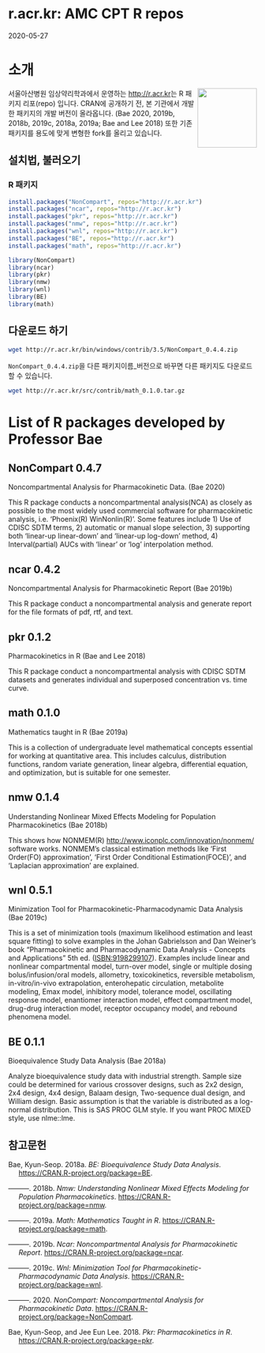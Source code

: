 r.acr.kr: AMC CPT R repos
================



2020-05-27

# 소개

[<img src="https://shanmdphd.github.io/hex/NonCompart.png" align = "right" height="120" />](https://github.com/asancpt/NonCompart)

서울아산병원 임상약리학과에서 운영하는 <http://r.acr.kr>는 R 패키지 리포(repo) 입니다. CRAN에 공개하기
전, 본 기관에서 개발한 패키지의 개발 버전이 올라옵니다. (Bae 2020, 2019b, 2018b, 2019c,
2018a, 2019a; Bae and Lee 2018) 또한 기존 패키지를 용도에 맞게 변형한 fork를 올리고 있습니다.

## 설치법, 불러오기

### R 패키지

``` r
install.packages("NonCompart", repos="http://r.acr.kr")
install.packages("ncar", repos="http://r.acr.kr")
install.packages("pkr", repos="http://r.acr.kr")
install.packages("nmw", repos="http://r.acr.kr")
install.packages("wnl", repos="http://r.acr.kr")
install.packages("BE", repos="http://r.acr.kr")
install.packages("math", repos="http://r.acr.kr")
```

``` r
library(NonCompart)
library(ncar)
library(pkr)
library(nmw)
library(wnl)
library(BE)
library(math)
```

## 다운로드 하기

``` bash
wget http://r.acr.kr/bin/windows/contrib/3.5/NonCompart_0.4.4.zip
```

`NonCompart_0.4.4.zip`을 다른 패키지이름\_버전으로 바꾸면 다른 패키지도 다운로드 할 수 있습니다.

``` bash
wget http://r.acr.kr/src/contrib/math_0.1.0.tar.gz
```

# List of R packages developed by Professor Bae

## NonCompart 0.4.7

Noncompartmental Analysis for Pharmacokinetic Data. (Bae 2020)

This R package conducts a noncompartmental analysis(NCA) as closely as
possible to the most widely used commercial software for pharmacokinetic
analysis, i.e. ‘Phoenix(R) WinNonlin(R)’. Some features include 1) Use
of CDISC SDTM terms, 2) automatic or manual slope selection, 3)
supporting both ‘linear-up linear-down’ and ‘linear-up log-down’ method,
4) Interval(partial) AUCs with ‘linear’ or ‘log’ interpolation method.

## ncar 0.4.2

Noncompartmental Analysis for Pharmacokinetic Report (Bae 2019b)

This R package conduct a noncompartmental analysis and generate report
for the file formats of pdf, rtf, and text.

## pkr 0.1.2

Pharmacokinetics in R (Bae and Lee 2018)

This R package conduct a noncompartmental analysis with CDISC SDTM
datasets and generates individual and superposed concentration vs. time
curve.

## math 0.1.0

Mathematics taught in R (Bae 2019a)

This is a collection of undergraduate level mathematical concepts
essential for working at quantitative area. This includes calculus,
distribution functions, random variate generation, linear algebra,
differential equation, and optimization, but is suitable for one
semester.

## nmw 0.1.4

Understanding Nonlinear Mixed Effects Modeling for Population
Pharmacokinetics (Bae 2018b)

This shows how NONMEM(R) <http://www.iconplc.com/innovation/nonmem/>
software works. NONMEM’s classical estimation methods like ‘First
Order(FO) approximation’, ‘First Order Conditional Estimation(FOCE)’,
and ‘Laplacian approximation’ are explained.

## wnl 0.5.1

Minimization Tool for Pharmacokinetic-Pharmacodynamic Data Analysis (Bae
2019c)

This is a set of minimization tools (maximum likelihood estimation and
least square fitting) to solve examples in the Johan Gabrielsson and Dan
Weiner’s book “Pharmacokinetic and Pharmacodynamic Data Analysis -
Concepts and Applications” 5th ed. (<ISBN:9198299107>). Examples include
linear and nonlinear compartmental model, turn-over model, single or
multiple dosing bolus/infusion/oral models, allometry, toxicokinetics,
reversible metabolism, in-vitro/in-vivo extrapolation, enterohepatic
circulation, metabolite modeling, Emax model, inhibitory model,
tolerance model, oscillating response model, enantiomer interaction
model, effect compartment model, drug-drug interaction model, receptor
occupancy model, and rebound phenomena model.

## BE 0.1.1

Bioequivalence Study Data Analysis (Bae 2018a)

Analyze bioequivalence study data with industrial strength. Sample size
could be determined for various crossover designs, such as 2x2 design,
2x4 design, 4x4 design, Balaam design, Two-sequence dual design, and
William design. Basic assumption is that the variable is distributed as
a log-normal distribution. This is SAS PROC GLM style. If you want PROC
MIXED style, use nlme::lme.

## 참고문헌

<div id="refs" class="references hanging-indent">

<div id="ref-R-BE">

Bae, Kyun-Seop. 2018a. *BE: Bioequivalence Study Data Analysis*.
<https://CRAN.R-project.org/package=BE>.

</div>

<div id="ref-R-nmw">

———. 2018b. *Nmw: Understanding Nonlinear Mixed Effects Modeling for
Population Pharmacokinetics*. <https://CRAN.R-project.org/package=nmw>.

</div>

<div id="ref-R-math">

———. 2019a. *Math: Mathematics Taught in R*.
<https://CRAN.R-project.org/package=math>.

</div>

<div id="ref-R-ncar">

———. 2019b. *Ncar: Noncompartmental Analysis for Pharmacokinetic
Report*. <https://CRAN.R-project.org/package=ncar>.

</div>

<div id="ref-R-wnl">

———. 2019c. *Wnl: Minimization Tool for Pharmacokinetic-Pharmacodynamic
Data Analysis*. <https://CRAN.R-project.org/package=wnl>.

</div>

<div id="ref-R-NonCompart">

———. 2020. *NonCompart: Noncompartmental Analysis for Pharmacokinetic
Data*. <https://CRAN.R-project.org/package=NonCompart>.

</div>

<div id="ref-R-pkr">

Bae, Kyun-Seop, and Jee Eun Lee. 2018. *Pkr: Pharmacokinetics in R*.
<https://CRAN.R-project.org/package=pkr>.

</div>

</div>
